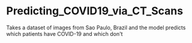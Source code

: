 # Predicting_COVID19_via_CT_Scans
Takes a dataset of images from Sao Paulo, Brazil and the model predicts which patients have COVID-19 and which don't
